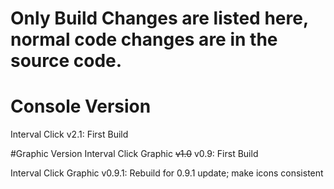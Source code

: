 # Only Build Changes are listed here, normal code changes are in the source code.

# Console Version
Interval Click v2.1: First Build

#Graphic Version
Interval Click Graphic ~~v1.0~~ v0.9: First Build

Interval Click Graphic v0.9.1: Rebuild for 0.9.1 update; make icons consistent